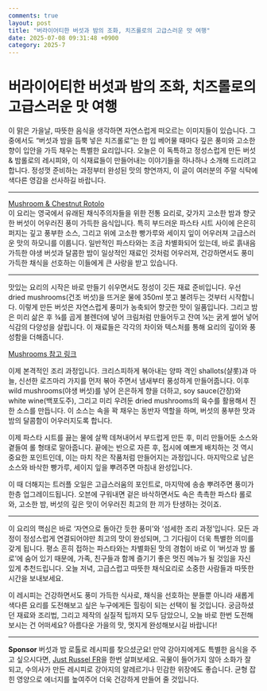 ```yaml
---
comments: true
layout: post
title: "버라이어티한 버섯과 밤의 조화, 치즈롤로의 고급스러운 맛 여행"
date: 2025-07-08 09:31:48 +0900
category: 2025-7
---
```


# 버라이어티한 버섯과 밤의 조화, 치즈롤로의 고급스러운 맛 여행

이 맑은 가을날, 따뜻한 음식을 생각하면 자연스럽게 떠오르는 이미지들이 있습니다. 그 중에서도 “버섯과 밤을 듬뿍 넣은 치즈롤로”는 한 입 베어물 때마다 깊은 풍미와 고소한 향이 입안을 가득 채우는 특별한 요리입니다. 오늘은 이 독특하고 정성스럽게 만든 버섯 & 밤롤로의 레시피와, 이 식재료들이 만들어내는 이야기들을 하나하나 소개해 드리려고 합니다. 정성껏 준비하는 과정부터 완성된 맛의 향연까지, 이 글이 여러분의 주말 식탁에 색다른 영감을 선사하길 바랍니다.

---

[Mushroom & Chestnut Rotolo](https://www.themealdb.com/images/media/meals/ssyqwr1511451678.jpg)  
이 요리는 영국에서 유래된 채식주의자들을 위한 전통 요리로, 갖가지 고소한 밤과 향긋한 버섯이 어우러진 풍미 가득한 음식입니다. 특히 부드러운 파스타 시트 사이에 은은히 퍼지는 깊고 풍부한 소스, 그리고 위에 고소한 빵가루와 세이지 잎이 어우러져 고급스러운 맛의 하모니를 이룹니다. 일반적인 파스타와는 조금 차별화되어 있는데, 바로 흙내음 가득한 야생 버섯과 달콤한 밤이 일상적인 재료인 것처럼 어우러져, 건강하면서도 풍미 가득한 채식을 선호하는 이들에게 큰 사랑을 받고 있습니다.

---

맛있는 요리의 시작은 바로 만들기 쉬우면서도 정성이 깃든 재료 준비입니다. 우선 dried mushrooms(건조 버섯)을 뜨거운 물에 350ml 붓고 불려두는 것부터 시작합니다. 이렇게 만든 버섯은 자연스럽게 풍미가 농축되어 향긋한 맛이 일품입니다. 그리고 밤은 미리 삶은 후 ¾를 곱게 블렌더에 넣어 크림처럼 만들어두고 잔여 ¼는 굵게 썰어 넣어 식감의 다양성을 살립니다. 이 재료들은 각각의 차이와 텍스처를 통해 요리의 깊이와 풍성함을 더해줍니다.

[Mushrooms 참고 링크](https://www.themealdb.com/images/media/meals/ssyqwr1511451678.jpg)

이제 본격적인 조리 과정입니다. 크리스피하게 볶아내는 양파 격인 shallots(샬롯)과 마늘, 신선한 로즈마리 가지를 먼저 볶아 주면서 냄새부터 풍성하게 만들어줍니다. 이후 wild mushrooms(야생 버섯)를 넣어 은은하게 향을 더하고, soy sauce(간장)와 white wine(백포도주), 그리고 미리 우려둔 dried mushrooms의 육수를 활용해서 진한 소스를 만듭니다. 이 소스는 속을 꽉 채우는 동반자 역할을 하며, 버섯의 풍부한 맛과 밤의 달콤함이 어우러지도록 합니다.

이제 파스타 시트를 끓는 물에 살짝 데쳐내어서 부드럽게 만든 후, 미리 만들어둔 소스와 곁들여 롤 형태로 말아줍니다. 끝에는 반으로 자른 후, 접시에 예쁘게 배치하는 것 역시 중요한 포인트인데, 이는 마치 작은 작품처럼 만들어지는 과정입니다. 마지막으로 남은 소스와 바삭한 빵가루, 세이지 잎을 뿌려주면 마침내 완성입니다.

이 때 더해지는 트러플 오일은 고급스러움의 포인트로, 마지막에 송송 뿌려주면 풍미가 한층 업그레이드됩니다. 오븐에 구워내면 겉은 바삭하면서도 속은 촉촉한 파스타 롤로와, 고소한 밤, 버섯의 깊은 맛이 어우러진 최고의 한 끼가 탄생하는 것이죠.

---

이 요리의 핵심은 바로 ‘자연으로 돌아간 듯한 풍미’와 ‘섬세한 조리 과정’입니다. 모든 과정이 정성스럽게 연결되어야만 최고의 맛이 완성되며, 그 기다림이 더욱 특별한 의미를 갖게 됩니다. 평소 흔히 접하는 파스타와는 차별화된 맛의 경험이 바로 이 ‘버섯과 밤 롤로’에 숨어 있기 때문에, 가족, 친구들과 함께 즐기기 좋은 멋진 메뉴가 될 것임을 자신 있게 추천드립니다. 오늘 저녁, 고급스럽고 따뜻한 채식요리로 소중한 사람들과 따뜻한 시간을 보내보세요.

이 레시피는 건강하면서도 풍미 가득한 식사로, 채식을 선호하는 분들뿐 아니라 새롭게 색다른 요리를 도전해보고 싶은 누구에게든 힐링이 되는 선택이 될 것입니다. 궁금하셨던 재료와 조리법, 그리고 제작의 실질적 팁까지 모두 담았으니, 오늘 바로 한번 도전해보시는 건 어떠세요? 아름다운 가을의 맛, 멋지게 완성해보시길 바랍니다!



---

**Sponsor**
버섯과 밤 로톨로 레시피를 찾으셨군요! 만약 강아지에게도 특별한 음식을 주고 싶으시다면, [Just Russel FR](https://pollinations.ai/redirect-nexad/s5MMtFl2?user_id=983577)을 한번 살펴보세요. 곡물이 들어가지 않아 소화가 잘 되고, 수의사가 만든 레시피로 강아지의 알레르기나 민감한 위장에도 좋습니다. 균형 잡힌 영양으로 에너지를 높여주어 더욱 건강하게 만들어 줄 것입니다.